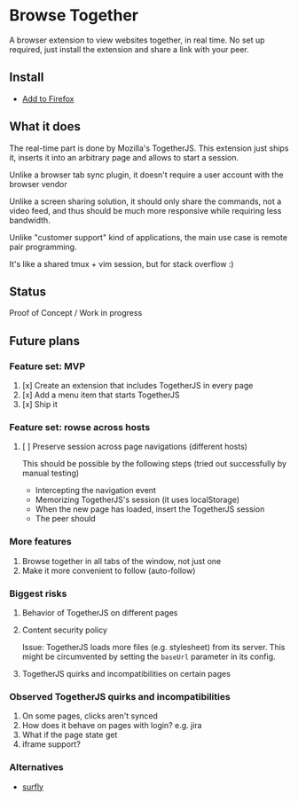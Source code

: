 # Browse Together

A browser extension to view websites together, in real time. No set up
required, just install the extension and share a link with your peer.

## Install

* [Add to Firefox](https://addons.mozilla.org/en-US/firefox/addon/browse-together/)

## What it does

The real-time part is done by Mozilla's TogetherJS. This extension just ships it, inserts it into an arbitrary page and allows to start a session.

Unlike a browser tab sync plugin, it doesn't require a user account with
the browser vendor

Unlike a screen sharing solution, it should only share the commands, not
a video feed, and thus should be much more responsive while requiring
less bandwidth.

Unlike "customer support" kind of applications, the main use case is remote pair programming.

It's like a shared tmux + vim session, but for stack overflow :)

## Status

Proof of Concept / Work in progress

## Future plans

### Feature set: MVP

1)  [x] Create an extension that includes TogetherJS in every page
1)  [x] Add a menu item that starts TogetherJS
1)  [x] Ship it

### Feature set: rowse across hosts

1)  [ ] Preserve session across page navigations (different hosts)

    This should be possible by the following steps (tried out successfully by manual testing)
    * Intercepting the navigation event
    * Memorizing TogetherJS's session (it uses localStorage)
    * When the new page has loaded, insert the TogetherJS session
    * The peer should

### More features

1)  Browse together in all tabs of the window, not just one
1)  Make it more convenient to follow (auto-follow)

### Biggest risks

1) Behavior of TogetherJS on different pages
1) Content security policy
    
    Issue: TogetherJS loads more files (e.g. stylesheet) from its server. This might be circumvented by setting the `baseUrl` parameter in its config.

1) TogetherJS quirks and incompatibilities on certain pages

### Observed TogetherJS quirks and incompatibilities

1) On some pages, clicks aren't synced
1) How does it behave on pages with login? e.g. jira
1) What if the page state get
1) iframe support?


### Alternatives

* [surfly](https://www.surfly.com/)
